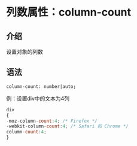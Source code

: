 # 列数属性：column-count

## 介绍

设置对象的列数

## 语法

```
column-count: number|auto;
```

例：设置div中的文本为4列

```javascript
div
{
-moz-column-count:4; /* Firefox */
-webkit-column-count:4; /* Safari 和 Chrome */
column-count:4;
}
```